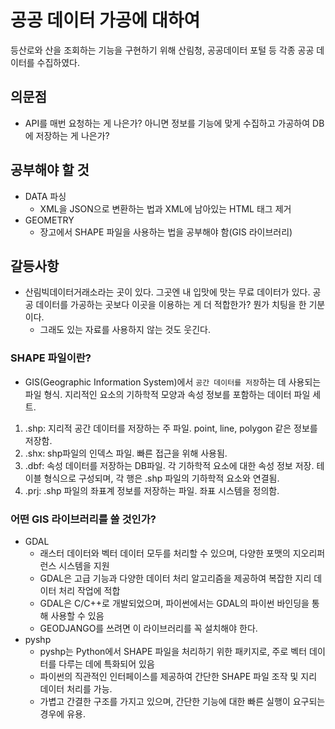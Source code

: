 # 공공 데이터 가공에 대하여
 등산로와 산을 조회하는 기능을 구현하기 위해 산림청, 공공데이터 포털 등 각종 공공 데이터를 수집하였다.<BR>
## 의문점
- API를 매번 요청하는 게 나은가? 아니면 정보를 기능에 맞게 수집하고 가공하여 DB에 저장하는 게 나은가?

## 공부해야 할 것
- DATA 파싱
  - XML을 JSON으로 변환하는 법과 XML에 남아있는 HTML 태그 제거
- GEOMETRY
  - 장고에서 SHAPE 파일을 사용하는 법을 공부해야 함(GIS 라이브러리)

## 갈등사항
- 산림빅데이터거래소라는 곳이 있다. 그곳엔 내 입맛에 맛는 무료 데이터가 있다. 공공 데이터를 가공하는 곳보다 이곳을 이용하는 게 더 적합한가? 뭔가 치팅을 한 기분이다.
  - 그래도 있는 자료를 사용하지 않는 것도 웃긴다.

### SHAPE 파일이란?
- GIS(Geographic Information System)에서 `공간 데이터를 저장`하는 데 사용되는 파일 형식. 지리적인 요소의 기하학적 모양과 속성 정보를 포함하는 데이터 파일 세트.
1. .shp: 지리적 공간 데이터를 저장하는 주 파일. point, line, polygon 같은 정보를 저장함.
2. .shx: shp파일의 인덱스 파일. 빠른 접근을 위해 사용됨. 
3. .dbf: 속성 데이터를 저장하는 DB파일. 각 기하학적 요소에 대한 속성 정보 저장. 테이블 형식으로 구성되며, 각 행은 .shp 파일의 기하학적 요소와 연결됨.
4. .prj: .shp 파일의 좌표계 정보를 저장하는 파일. 좌표 시스템을 정의함.

### 어떤 GIS 라이브러리를 쓸 것인가?
- GDAL
  - 래스터 데이터와 벡터 데이터 모두를 처리할 수 있으며, 다양한 포맷의 지오리퍼런스 시스템을 지원
  - GDAL은 고급 기능과 다양한 데이터 처리 알고리즘을 제공하여 복잡한 지리 데이터 처리 작업에 적합
  - GDAL은 C/C++로 개발되었으며, 파이썬에서는 GDAL의 파이썬 바인딩을 통해 사용할 수 있음
  - GEODJANGO를 쓰려면 이 라이브러리를 꼭 설치해야 한다.
- pyshp
  - pyshp는 Python에서 SHAPE 파일을 처리하기 위한 패키지로, 주로 벡터 데이터를 다루는 데에 특화되어 있음
  - 파이썬의 직관적인 인터페이스를 제공하여 간단한 SHAPE 파일 조작 및 지리 데이터 처리를 가능.
  - 가볍고 간결한 구조를 가지고 있으며, 간단한 기능에 대한 빠른 실행이 요구되는 경우에 유용.
